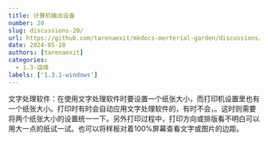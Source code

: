 ```yaml
---
title: 计算机输出设备
number: 20
slug: discussions-20/
url: https://github.com/tarenaexit/mkdocs-merterial-garden/discussions/20
date: 2024-05-28
authors: [tarenaexit]
categories: 
  - 1.3-运维
labels: ['1.3.1-windows']
---
```


文字处理软件：在使用文字处理软件时要设置一个纸张大小，而打印机设置里也有一个纸张大小。打印时有时会自动应用文字处理软件的，有时不会，。这时则需要将两个纸张大小的设置统一一下。另外打印过程中，打印方向或排版看不明白可以用大一点的纸试一试。也可以将样板对着100%屏幕查看文字或图片的边距。

<script src="https://giscus.app/client.js"
	data-repo="tarenaexit/mkdocs-merterial-garden"
	data-repo-id="RR_kgDOL4wNPw"
	data-mapping="number"
	data-term="20"
	data-reactions-enabled="1"
	data-emit-metadata="0"
	data-input-position="bottom"
	data-theme="light"
	data-lang="zh-CN"
	crossorigin="anonymous"
	async>
</script>
